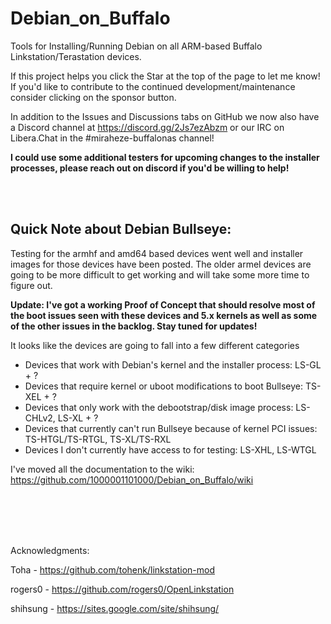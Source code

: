 # Debian_on_Buffalo
Tools for Installing/Running Debian on all ARM-based Buffalo Linkstation/Terastation devices.

If this project helps you click the Star at the top of the page to let me know! If you'd like to contribute to the continued development/maintenance consider clicking on the sponsor button.

In addition to the Issues and Discussions tabs on GitHub we now also have a Discord channel at https://discord.gg/2Js7ezAbzm or our IRC on Libera.Chat in the #miraheze-buffalonas channel!

<b>I could use some additional testers for upcoming changes to the installer processes, please reach out on discord if you'd be willing to help!</b>

<br><br>

## Quick Note about Debian Bullseye:

Testing for the armhf and amd64 based devices went well and installer images for those devices have been posted. The older armel devices are going to be more difficult to get working and will take some more time to figure out.

<b>Update: I've got a working Proof of Concept that should resolve most of the boot issues seen with these devices and 5.x kernels as well as some of the other issues in the backlog. Stay tuned for updates!</b>

It looks like the devices are going to fall into a few different categories
- Devices that work with Debian's kernel and the installer process: LS-GL + ?
- Devices that require kernel or uboot modifications to boot Bullseye: TS-XEL + ?
- Devices that only work with the debootstrap/disk image process: LS-CHLv2, LS-XL + ?
- Devices that currently can't run Bullseye because of kernel PCI issues: TS-HTGL/TS-RTGL, TS-XL/TS-RXL
- Devices I don't currently have access to for testing: LS-XHL, LS-WTGL



I've moved all the documentation to the wiki:  
https://github.com/1000001101000/Debian_on_Buffalo/wiki
   
<br><br><br><br>
  
Acknowledgments: 

Toha     - https://github.com/tohenk/linkstation-mod

rogers0  - https://github.com/rogers0/OpenLinkstation

shihsung - https://sites.google.com/site/shihsung/


